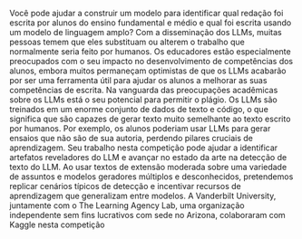 Você pode ajudar a construir um modelo para identificar qual redação foi escrita por alunos do ensino fundamental e médio e qual foi escrita usando um modelo de linguagem amplo? Com a disseminação dos LLMs, muitas pessoas temem que eles substituam ou alterem o trabalho que normalmente seria feito por humanos. Os educadores estão especialmente preocupados com o seu impacto no desenvolvimento de competências dos alunos, embora muitos permaneçam optimistas de que os LLMs acabarão por ser uma ferramenta útil para ajudar os alunos a melhorar as suas competências de escrita. Na vanguarda das preocupações acadêmicas sobre os LLMs está o seu potencial para permitir o plágio. Os LLMs são treinados em um enorme conjunto de dados de texto e código, o que significa que são capazes de gerar texto muito semelhante ao texto escrito por humanos. Por exemplo, os alunos poderiam usar LLMs para gerar ensaios que não são de sua autoria, perdendo pilares cruciais de aprendizagem. Seu trabalho nesta competição pode ajudar a identificar artefatos reveladores do LLM e avançar no estado da arte na detecção de texto do LLM. Ao usar textos de extensão moderada sobre uma variedade de assuntos e modelos geradores múltiplos e desconhecidos, pretendemos replicar cenários típicos de detecção e incentivar recursos de aprendizagem que generalizam entre modelos. A Vanderbilt University, juntamente com o The Learning Agency Lab, uma organização independente sem fins lucrativos com sede no Arizona, colaboraram com Kaggle nesta competição
